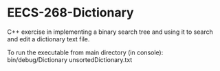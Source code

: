 # EECS-268-Dictionary
C++ exercise in implementing a binary search tree and using it to search and edit a dictionary text file.

To run the executable from main directory (in console):
  bin/debug/Dictionary unsortedDictionary.txt
